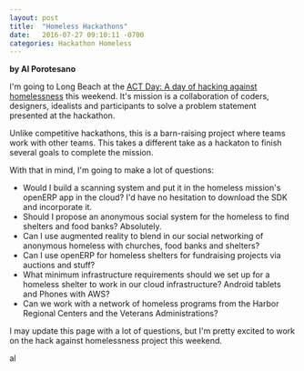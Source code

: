 ```yaml
---
layout: post
title:  "Homeless Hackathons"
date:   2016-07-27 09:10:11 -0700
categories: Hackathon Homeless
---
```

**by Al Porotesano**

I'm going to Long Beach at the [ACT Day: A day of hacking against homelessness](http://www.meetup.com/Uncoded/events/231954910/) this weekend. It's mission is a collaboration of coders, designers, idealists and participants to solve a problem statement presented at the hackathon.

Unlike competitive hackathons, this is a barn-raising project where teams work with other teams. This takes a different take as a hackaton to finish several goals to complete the mission.

With that in mind, I'm going to make a lot of questions:

- Would I build a scanning system and put it in the homeless mission's openERP app in the cloud? I'd have no hesitation to download the SDK and incorporate it.
- Should I propose an anonymous social system for the homeless to find shelters and food banks? Absolutely.
- Can I use augmented reality to blend in our social networking of anonymous homeless with churches, food banks and shelters?
- Can I use openERP for homeless shelters for fundraising projects via auctions and stuff?
- What minimum infrastructure requirements should we set up for a homeless shelter to work in our cloud infrastructure? Android tablets and Phones with AWS?
- Can we work with a network of homeless programs from the Harbor Regional Centers and the Veterans Administrations?

I may update this page with a lot of questions, but I'm pretty excited to work on the hack against homelessness project this weekend.

al 
 
